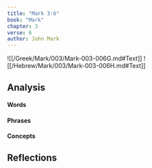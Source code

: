 ```yaml
---
title: "Mark 3:6"
book: "Mark"
chapter: 3
verse: 6
author: John Mark
---
```

![[/Greek/Mark/003/Mark-003-006G.md#Text]]
![[/Hebrew/Mark/003/Mark-003-006H.md#Text]]

## Analysis

#### Words

#### Phrases

#### Concepts

## Reflections
